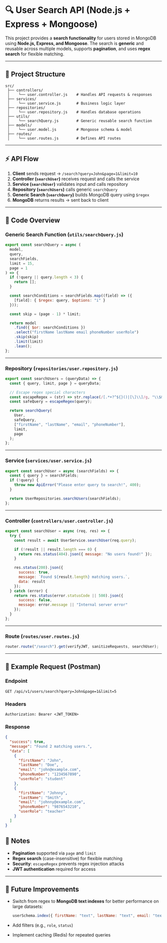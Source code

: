 # 🔍 User Search API (Node.js + Express + Mongoose)

This project provides a **search functionality** for users stored in MongoDB using **Node.js, Express, and Mongoose**.
The search is **generic** and reusable across multiple models, supports **pagination**, and uses **regex search** for flexible matching.

---

## 📂 Project Structure

```
src/
 ├── controllers/
 │    └── user.controller.js    # Handles API requests & responses
 ├── services/
 │    └── user.service.js       # Business logic layer
 ├── repositories/
 │    └── user.repository.js    # Handles database operations
 ├── utils/
 │    └── searchQuery.js        # Generic reusable search function
 ├── models/
 │    └── user.model.js         # Mongoose schema & model
 ├── routes/
 │    └── user.routes.js        # Defines API routes
```

---

## ⚡ API Flow

1. **Client** sends request → `/search?query=John&page=1&limit=10`
2. **Controller (`searchUser`)** receives request and calls the service
3. **Service (`searchUser`)** validates input and calls repository
4. **Repository (`searchUsers`)** calls generic `searchQuery`
5. **Generic Search (`searchQuery`)** builds MongoDB query using `$regex`
6. **MongoDB** returns results → sent back to client

---

## 📝 Code Overview

### Generic Search Function (`utils/searchQuery.js`)

```js
export const searchQuery = async (
  model,
  query,
  searchFields,
  limit = 15,
  page = 1
) => {
  if (!query || query.length < 3) {
    return [];
  }

  const searchConditions = searchFields.map((field) => ({
    [field]: { $regex: query, $options: "i" }
  }));

  const skip = (page - 1) * limit;

  return model
    .find({ $or: searchConditions })
    .select("firstName lastName email phoneNumber userRole")
    .skip(skip)
    .limit(limit)
    .lean();
};
```

---

### Repository (`repositories/user.repository.js`)

```js
export const searchUsers = (queryData) => {
  const { query, limit, page } = queryData;

  // Escape regex special characters
  const escapeRegex = (str) => str.replace(/[.*+?^${}()|[\]\\]/g, "\\$&");
  const safeQuery = escapeRegex(query);

  return searchQuery(
    User,
    safeQuery,
    ["firstName", "lastName", "email", "phoneNumber"],
    limit,
    page
  );
};
```

---

### Service (`services/user.service.js`)

```js
export const searchUser = async (searchFields) => {
  const { query } = searchFields;
  if (!query) {
    throw new ApiError("Please enter query to search!", 400);
  }

  return UserRepositories.searchUsers(searchFields);
};
```

---

### Controller (`controllers/user.controller.js`)

```js
export const searchUser = async (req, res) => {
  try {
    const result = await UserService.searchUser(req.query);

    if (!result || result.length === 0) {
      return res.status(404).json({ message: "No users found!" });
    }

    res.status(200).json({
      success: true,
      message: `Found ${result.length} matching users.`,
      data: result
    });
  } catch (error) {
    return res.status(error.statusCode || 500).json({
      success: false,
      message: error.message || "Internal server error"
    });
  }
};
```

---

### Route (`routes/user.routes.js`)

```js
router.route("/search").get(verifyJWT, sanitizeRequests, searchUser);
```

---

## 🔑 Example Request (Postman)

### Endpoint

```
GET /api/v1/users/search?query=John&page=1&limit=5
```

### Headers

```
Authorization: Bearer <JWT_TOKEN>
```

### Response

```json
{
  "success": true,
  "message": "Found 2 matching users.",
  "data": [
    {
      "firstName": "John",
      "lastName": "Doe",
      "email": "john@example.com",
      "phoneNumber": "1234567890",
      "userRole": "student"
    },
    {
      "firstName": "Johnny",
      "lastName": "Smith",
      "email": "johnny@example.com",
      "phoneNumber": "9876543210",
      "userRole": "teacher"
    }
  ]
}
```

## 📌 Notes

- **Pagination** supported via `page` and `limit`
- **Regex search** (case-insensitive) for flexible matching
- **Security**: `escapeRegex` prevents regex injection attacks
- **JWT authentication** required for access

---

## 🚀 Future Improvements

- Switch from regex to **MongoDB text indexes** for better performance on large datasets:

  ```js
  userSchema.index({ firstName: "text", lastName: "text", email: "text" });
  ```

- Add filters (e.g., `role`, `status`)
- Implement caching (Redis) for repeated queries
